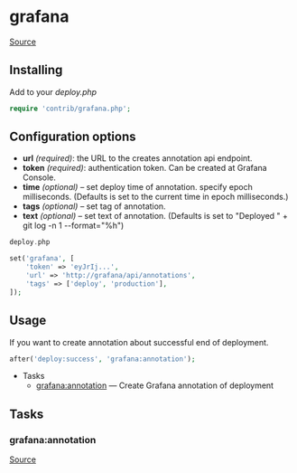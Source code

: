 <!-- DO NOT EDIT THIS FILE! -->
<!-- Instead edit contrib/grafana.php -->
<!-- Then run bin/docgen -->

# grafana

[Source](/contrib/grafana.php)


## Installing

Add to your _deploy.php_

```php
require 'contrib/grafana.php';
```

## Configuration options

- **url** *(required)*: the URL to the creates annotation api endpoint.
- **token** *(required)*: authentication token. Can be created at Grafana Console.
- **time** *(optional)* – set deploy time of annotation. specify epoch milliseconds. (Defaults is set to the current time in epoch milliseconds.)
- **tags** *(optional)* – set tag of annotation.
- **text** *(optional)* – set text of annotation. (Defaults is set to "Deployed " + git log -n 1 --format="%h")

```php
deploy.php

set('grafana', [
    'token' => 'eyJrIj...',
    'url' => 'http://grafana/api/annotations',
    'tags' => ['deploy', 'production'],
]);

```

## Usage

If you want to create annotation about successful end of deployment.

```php
after('deploy:success', 'grafana:annotation');
```



* Tasks
  * [grafana:annotation](#grafanaannotation) — Create Grafana annotation of deployment


## Tasks
### grafana:annotation
[Source](https://github.com/deployphp/deployer/search?q=%22grafana%3Aannotation%22+in%3Afile+language%3Aphp+path%3Acontrib+filename%3Agrafana.php)




